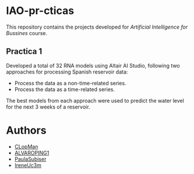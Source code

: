# IAO-pr-cticas
This repository contains the projects developed for _Artificial Intelligence for Bussines_ course.

## Practica 1
Developed a total of 32 RNA models using Altair AI Studio, following two approaches for processing Spanish reservoir data:
- Process the data as a non-time-related series.
- Process the data as a time-related series.

The best models from each approach were used to predict the water level for the next 3 weeks of a reservoir.


# Authors
- [CLopMan](https://github.com/CLopMan)
- [ALVAROPING1](https://github.com/ALVAROPING1)
- [PaulaSubiser](https://github.com/PaulaSubiser)
- [IreneUc3m](https://github.com/IreneUc3m)

